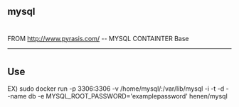 mysql
------------------------------------------------------------

# 
FROM http://www.pyrasis.com/ --  MYSQL CONTAINTER Base

-------------------------------------------------------------
#
Use
-------------------------------------------------------------
EX) sudo docker run -p 3306:3306 -v /home/mysql/:/var/lib/mysql -i -t -d --name db -e MYSQL_ROOT_PASSWORD='examplepassword' henen/mysql

